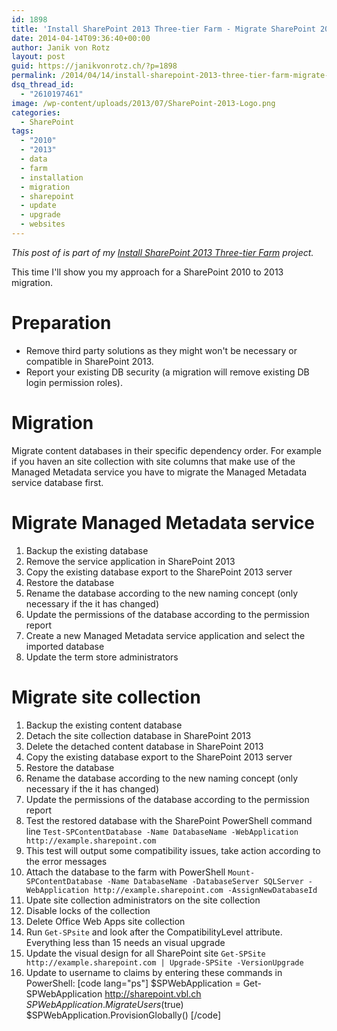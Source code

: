 ```yaml
---
id: 1898
title: 'Install SharePoint 2013 Three-tier Farm - Migrate SharePoint 2010 Data'
date: 2014-04-14T09:36:40+00:00
author: Janik von Rotz
layout: post
guid: https://janikvonrotz.ch/?p=1898
permalink: /2014/04/14/install-sharepoint-2013-three-tier-farm-migrate-sharepoint-2010-data/
dsq_thread_id:
  - "2610197461"
image: /wp-content/uploads/2013/07/SharePoint-2013-Logo.png
categories:
  - SharePoint
tags:
  - "2010"
  - "2013"
  - data
  - farm
  - installation
  - migration
  - sharepoint
  - update
  - upgrade
  - websites
---
```

*This post of is part of my [Install SharePoint 2013 Three-tier Farm](https://janikvonrotz.ch/projects/install-sharepoint-2013-three-tier-farm/) project.*

This time I'll show you my approach for a SharePoint 2010 to 2013 migration.
<!--more-->
# Preparation

* Remove third party solutions as they might won't be necessary or compatible in SharePoint 2013.
* Report your existing DB security (a migration will remove existing DB login permission roles).

# Migration

Migrate content databases in their specific dependency order. For example if you haven an site collection with site columns that make use of the Managed Metadata service you have to migrate the Managed Metadata service database first.

# Migrate Managed Metadata service

1. Backup the existing database
2. Remove the service application in SharePoint 2013
3. Copy the existing database export to the SharePoint 2013 server
4. Restore the database
5. Rename the database according to the new naming concept (only necessary if the it has changed)
6. Update the permissions of the database according to the permission report
7. Create a new Managed Metadata service application and select the imported database
8. Update the term store administrators

# Migrate site collection

1. Backup the existing content database
2. Detach the site collection database in SharePoint 2013
3. Delete the detached content database in SharePoint 2013
4. Copy the existing database export to the SharePoint 2013 server
5. Restore the database
6. Rename the database according to the new naming concept (only necessary if the it has changed)
7. Update the permissions of the database according to the permission report
8. Test the restored database with the SharePoint PowerShell command line `Test-SPContentDatabase -Name DatabaseName -WebApplication http://example.sharepoint.com`
9. This test will output some compatibility issues, take action according to the error messages
10. Attach the database to the farm with PowerShell `Mount-SPContentDatabase -Name DatabaseName -DatabaseServer SQLServer -WebApplication http://example.sharepoint.com -AssignNewDatabaseId` 
11. Upate site collection administrators on the site collection
12. Disable locks of the collection
13. Delete Office Web Apps site collection
14. Run `Get-SPsite` and look after the CompatibilityLevel attribute. Everything less than 15 needs an visual upgrade
15. Update the visual design for all SharePoint site `Get-SPSite http://example.sharepoint.com | Upgrade-SPSite -VersionUpgrade`
16. Update to username to claims by entering these commands in PowerShell:
[code lang="ps"]
$SPWebApplication = Get-SPWebApplication http://sharepoint.vbl.ch
$SPWebApplication.MigrateUsers($true)
$SPWebApplication.ProvisionGlobally()
[/code]

